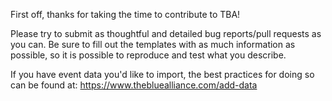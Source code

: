 First off, thanks for taking the time to contribute to TBA!

Please try to submit as thoughtful and detailed bug reports/pull requests as you can. Be sure to fill out the templates with as much information as possible, so it is possible to reproduce and test what you describe.

If you have event data you'd like to import, the best practices for doing so can be found at: https://www.thebluealliance.com/add-data
